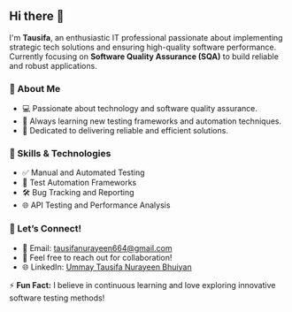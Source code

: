 ## Hi there 👋  

I'm **Tausifa**, an enthusiastic IT professional passionate about implementing strategic tech solutions and ensuring high-quality software performance.  
Currently focusing on **Software Quality Assurance (SQA)** to build reliable and robust applications.  

### 🌟 About Me  
- 💻 Passionate about technology and software quality assurance.  
- 🌱 Always learning new testing frameworks and automation techniques.  
- 🎯 Dedicated to delivering reliable and efficient solutions.  

### 🔧 Skills & Technologies  
- ✅ Manual and Automated Testing  
- 🚀 Test Automation Frameworks  
- 🛠️ Bug Tracking and Reporting  
- 🌐 API Testing and Performance Analysis  

### 🤝 Let’s Connect!  
- 📧 Email: [tausifanurayeen664@gmail.com](mailto:tausifanurayeen664@gmail.com)  
- 💬 Feel free to reach out for collaboration!  
- 🌐 LinkedIn: [Ummay Tausifa Nurayeen Bhuiyan](https://www.linkedin.com/in/tausifa-nurayeen/)  

⚡ **Fun Fact:** I believe in continuous learning and love exploring innovative software testing methods!  
